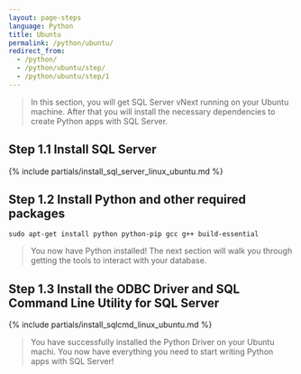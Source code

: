 ```yaml
---
layout: page-steps
language: Python
title: Ubuntu
permalink: /python/ubuntu/
redirect_from:
  - /python/
  - /python/ubuntu/step/
  - /python/ubuntu/step/1
---
```


> In this section, you will get SQL Server vNext running on your Ubuntu machine. After that you will install the necessary dependencies to create Python apps with SQL Server.

## Step 1.1 Install SQL Server
{% include partials/install_sql_server_linux_ubuntu.md %}

## Step 1.2 Install Python and other required packages

```terminal
sudo apt-get install python python-pip gcc g++ build-essential
```
    
> You now have Python installed! The next section will walk you through getting the tools to interact with your database.

## Step 1.3 Install the ODBC Driver and SQL Command Line Utility for SQL Server

{% include partials/install_sqlcmd_linux_ubuntu.md %}

> You have successfully installed the Python Driver on your Ubuntu machi. You now have everything you need to start writing Python apps with SQL Server!
